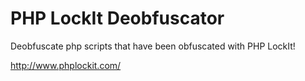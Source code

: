 # PHP LockIt Deobfuscator
Deobfuscate php scripts that have been obfuscated with PHP LockIt!

http://www.phplockit.com/


